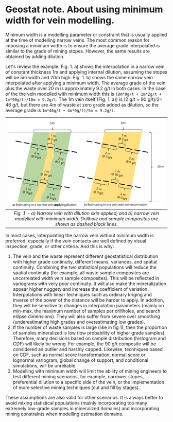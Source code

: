 # Geostat note. About using minimum width for vein modelling.

Minimum width is a modelling parameter or constraint that is usually applied at the time of modelling narrow veins. The most common reason for imposing a minimum width is to ensure the average grade interpolated is similar to the grade of mining stopes. However, the same results are obtained by adding dilution. 

Let's review the example. Fig. 1. a) shows the interpolation in a narrow vein of constant thickness 1m and applying internal dilution, assuming the stopes will be 5m width and 20m high. Fig. 1. b) shows the same narrow vein interpolated after applying a minimum width.
The average grade of the vein plus the waste over 20 m is approximately 9.2 g/t in both cases. In the case of the the vein modelled with minimum width this is `(8m*0g/t + 1m*2g/t + 1m*90g/t)/10m = 9.2g/t`. The 1m vein itself (Fig. 1. a)) is (2 g/t + 90 g/t)/2= 46 g/t, but there are 4m of waste at zero grade added as dilution, so the average grade is `1m*46g/t + 4m*0g/t)/5m = 9.2g/t`.

| ![Figure 1](fig1.svg) |
|:--:|
| <i> Fig. 1 -  a) Narrow vein with dilution skin applied, and b) narrow vein modelled with minimum width. Drillhole and sample composites are shown as dashed black lines. </i>|

In most cases, interpolating the narrow vein without minimum width is preferred, especially if the vein contacts are well defined by visual inspection, grade, or other criteria. And this is why:
 1) The vein and the waste represent different geostatistical distribution with higher grade continuity, different means, variances, and spatial continuity. Combining the two statistical populations will reduce the spatial continuity (for example, all waste sample composites are uncorrelated width vein sample composites). This will be reflected in variograms with very poor continuity. It will also make the mineralization appear higher nuggety and increase the coefficient of variation. Interpolations with linear techniques such as ordinary kriging and inverse of the power of the distance will be harder to apply. In addition, they will be sensitive to changes in interpolation parameters (mainly on min-max, the maximum number of samples per drillholes, and search ellipse dimensions). They will also suffer from severe over smoothing (underestimating high grades and overestimating low grades). 
 2) If the number of waste samples is large (like in fig 1), then the proportion of samples mineralized is low (low probability of higher grade samples). Therefore, many decisions based on sample distribution (histogram and CDF) will likely be wrong. For example, the 90 g/t composite will be considered an outlier and harshly capped. Likewise, techniques based on CDF, such as normal score transformation, normal score or lognormal variogram, global change of support, and conditional simulations, will be unreliable. 
 3) Modelling with minimum width will limit the ability of mining engineers to test different mining scenarios, for example, narrower stopes, preferential dilution to a specific side of the vein, or the implementation of more selective mining techniques (cut and fill by stages). 

These assumptions are also valid for other scenarios. It is always better to avoid mixing statistical populations (mainly incorporating too many extremely low-grade samples in mineralized domains) and incorporating mining constraints when modelling estimation domains. 